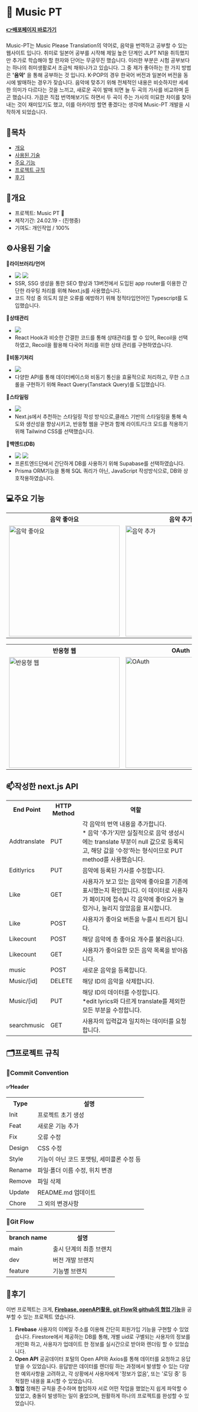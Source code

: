 # 💽 Music PT

#### **<a href="https://music-pt.vercel.app/" target="_blank">:point_right:<u>배포페이지 바로가기</u></a>**

Music-PT는 Music Please Translation의 약어로, 음악을 번역하고 공부할 수 있는 웹사이트 입니다.
취미로 일본어 공부를 시작해 제일 높은 단계인 JLPT N1을 취득했지만 추가로 학습해야 할 한자와 단어는 무궁무진 했습니다. 이러한 부분은 시험 공부보다는 하나의 취미생활로서 조금씩 채워나가고 있습니다.
그 중 제가 좋아하는 한 가지 방법은 **'음악'** 을 통해 공부하는 것 입니다. K-POP의 경우 한국어 버전과 일본어 버전을 동시에 발매하는 경우가 잦습니다. 음악에 맞추기 위해 전체적인 내용은 비슷하지만 세세한 의미가 다르다는 것을 느끼고, 새로운 곡이 발매 되면 늘 두 곡의 가사를 비교하며 듣곤 했습니다.
가끔은 직접 번역해보기도 하면서 두 곡이 주는 가사의 미묘한 차이를 찾아내는 것이 재미있기도 했고, 이를 아카이빙 할면 좋겠다는 생각에 Music-PT 개발을 시작하게 되었습니다.

## :link:목차

- [개요](#개요)
- [사용된 기술](#%EF%B8%8F사용된-기술)
- [주요 기능](#주요-기능)
- [프로젝트 규칙](#%EF%B8%8F프로젝트-규칙)
- [후기](#후기)

## 📂개요

- 프로젝트: Music PT 💽
- 제작기간: 24.02.19 - (진행중)
- 기여도: 개인작업 / 100%

## ⚙️사용된 기술

📌**라이브러리/언어**
<br/>
- <img src="https://img.shields.io/badge/next.js-000000?style=for-the-badge&logo=next.js&logoColor=white"> <img src="https://img.shields.io/badge/typescript-3178C6?style=for-the-badge&logo=typescript&logoColor=white">
- SSR, SSG 생성을 통한 SEO 향상과 13버전에서 도입된 app router를 이용한 간단한 라우팅 처리를 위해 Next.js를 사용했습니다.
- 코드 작성 중 의도치 않은 오류를 예방하기 위해 정적타입언어인 Typescript를 도입했습니다.

📌**상태관리**
<br/>
- <img src="https://img.shields.io/badge/recoil-3578E5?style=for-the-badge&logo=recoil&logoColor=white">
- React Hook과 비슷한 간결한 코드를 통해 상태관리를 할 수 있어, Recoil을 선택하였고, Recoil을 활용해 다국어 처리를 위한 상태 관리를 구현하였습니다.

📌**비동기처리**
<br/>
- <img src="https://img.shields.io/badge/reactquery-FF4154?style=for-the-badge&logo=reactquery&logoColor=white">
- 다양한 API를 통해 데이터베이스와 비동기 통신을 효율적으로 처리하고, 무한 스크롤을 구현하기 위해 React Query(Tanstack Query)를 도입했습니다.

📌**스타일링**
<br/>
- <img src="https://img.shields.io/badge/tailwindcss-06B6D4?style=for-the-badge&logo=tailwindcss&logoColor=white" >
- Next.js에서 추천하는 스타일링 작성 방식으로,클래스 기반의 스타일링을 통해 속도와 생산성을 향상시키고, 반응형 웹을 구현과 함께 라이트/다크 모드를 적용하기 위해 Tailwind CSS를 선택했습니다.

📌**백엔드(DB)**<br/>
- <img src="https://img.shields.io/badge/supabase-3FCF8E?style=for-the-badge&logo=supabase&logoColor=white"> <img src="https://img.shields.io/badge/prisma-2D3748?style=for-the-badge&logo=prisma&logoColor=white">
- 프론트엔드단에서 간단하게 DB를 사용하기 위해 Supabase를 선택하였습니다.
- Prisma ORM기능을 통해 SQL 쿼리가 아닌, JavaScript 작성방식으로, DB와 상호작용하였습니다.

## 💻주요 기능

<table style="width:100%">
  <tr>
    <th style="width:300px">음악 좋아요</th>
    <th style="width:300px">음악 추가</th>
    <th style="width:300px">음악 목록(검색)</th>
    <th style="width:300px">음악 수정</th>
  </tr>
  <tr>
    <td><img src="https://github.com/saemii-24/Music-PT/assets/139088277/d9a8d33d-bb11-4a39-94f8-422a7af0a5bd" alt="음악 좋아요" width="300px"></td>
    <td><img src="https://github.com/saemii-24/Music-PT/assets/139088277/3abadd65-c283-48c1-89ab-eb3458794517" alt="음악 추가" width="300px"></td>
    <td><img src="https://github.com/saemii-24/Music-PT/assets/139088277/8c28f260-8817-47ec-afc7-4a96fa0948c7" alt="음악 목록(검색)" width="300px"></td>
    <td><img src="https://github.com/saemii-24/Music-PT/assets/139088277/391b6c1d-34ad-4674-bf58-78fe373b3ff2c" alt="음악 수정" width="300px"></td>
  </tr>
</table>

<table style="width:100%">
  <tr>
    <th style="width:300px">반응형 웹</th>
    <th style="width:300px">OAuth</th>
    <th style="width:300px">라이트/다크 모드</th>
    <th style="width:300px">한국어/일본어 선택</th>
  </tr>
  <tr>
    <td><img src="https://github.com/saemii-24/Music-PT/assets/139088277/c0660cfb-c969-4d46-9a32-c37bf039ae0d" alt="반응형 웹" width="300px"></td>
    <td><img src="https://github.com/saemii-24/Music-PT/assets/139088277/187e241f-7559-41ac-b5eb-2888118830f1" alt="OAuth" width="300px"></td>
    <td><img src="https://github.com/saemii-24/Music-PT/assets/139088277/c97c004f-4b2d-4792-97d4-9cca6e8455ac" alt="라이트/다크 모드" width="300px"></td>
    <td><img src="https://github.com/saemii-24/Music-PT/assets/139088277/2509365f-fba6-41d5-8e02-bf6f7998feda" alt="한국어/일본어 선택택" width="300px"></td>
  </tr>
</table>

## 📫작성한 next.js API

<table>
  <tr>
    <th>End Point</th>
    <th>HTTP Method</th>
    <th>역할</th>
  </tr>
  <tr>
    <td>Addtranslate</td>
    <td>PUT</td>
    <td>각 음악의 번역 내용을 추가합니다. <br/>* 음악 '추가'지만 실질적으로 음악 생성시에는 translate 부분이 null 값으로 등록되고, 해당 값을 ‘수정’하는 형식이므로 PUT method를 사용했습니다.</td>
  </tr>
  <tr>
    <td>Editlyrics</td>
    <td>PUT</td>
    <td>음악에 등록된 가사를 수정합니다. </td>
  </tr>
  <tr>
    <td>Like</td>
    <td>GET</td>
    <td>사용자가 보고 있는 음악에 좋아요를 기존에 표시했는지 확인합니다. 이 데이터로 사용자가 페이지에 접속시 각 음악에 좋아요가 눌렀거나, 눌리지 않았음을 표시합니다.</td>
  </tr>
  <tr>
    <td>Like</td>
    <td>POST</td>
    <td>사용자가 좋아요 버튼을 누를시 트리거 됩니다.</td>
  </tr>
  <tr>
    <td>Likecount</td>
    <td>POST</td>
    <td>해당 음악에 총 좋아요 개수를 불러옵니다.</td>
  </tr>
  <tr>
    <td>Likecount</td>
    <td>GET</td>
    <td>사용자가 좋아요한 모든 음악 목록을 받아옵니다.</td>
  </tr>
  <tr>
    <td>music</td>
    <td>POST</td>
    <td>새로운 음악을 등록합니다.</td>
  </tr>
  <tr>
    <td>Music/[id]</td>
    <td>DELETE</td>
    <td>해당 ID의 음악을 삭제합니다.</td>
  </tr>
  <tr>
    <td>Music/[id]</td>
    <td>PUT</td>
    <td>해당 ID의 데이터를 수정합니다. <br/>*edit lyrics와 다르게 translate를 제외한 모든 부분을 수정합니다.</td>
  </tr>
  <tr>
    <td>searchmusic</td>
    <td>GET</td>
    <td>사용자의 입력값과 일치하는 데이터를 요청합니다. </td>
  </tr>
</table>


## 🗂️프로젝트 규칙

### 📌Commit Convention

#### ✅Header

<table>
  <tr>
    <th>Type</th>
    <th>설명</th>
  </tr>
  <tr>
    <td>Init</td>
    <td>프로젝트 초기 생성</td>
  </tr>
  <tr>
    <td>Feat</td>
    <td>새로운 기능 추가</td>
  </tr>
  <tr>
    <td>Fix</td>
    <td>오류 수정</td>
  </tr>
  <tr>
    <td>Design</td>
    <td>CSS 수정</td>
  </tr>
  <tr>
    <td>Style</td>
    <td>기능이 아닌 코드 포맷팅, 세미콜론 수정 등</td>
  </tr>
    <td>Rename</td>
    <td>파일·폴더 이름 수정, 위치 변경</td>
  </tr>
  <tr>
    <td>Remove</td>
    <td>파일 삭제</td>
  </tr>
  <tr>
    <td>Update</td>
    <td>README.md 업데이트</td>
  </tr>
  <tr>
    <td>Chore</td>
    <td>그 외의 변경사항</td>
  </tr>
</table>

### 📌Git Flow

<table>
  <tr>
    <th>branch name</th>
    <th>설명</th>
  </tr>
  <tr>
    <td>main</td>
    <td>출시 단계의 최종 브랜치</td>
  </tr>
  <tr>
    <td>dev</td>
    <td>버전 개발 브랜치</td>
  </tr>
  <tr>
    <td>feature</td>
    <td>기능별 브랜치</td>
  </tr>
</table>

## 📝후기

이번 프로젝트는 크게, <u>**Firebase, openAPI활용, git Flow와 github의 협업 기능**</u>을 공부할 수 있는 프로젝트 였습니다.

1. **Firebase**
   사용자의 이메일 주소를 이용해 간단히 회원가입 기능을 구현할 수 있었습니다. Firestore에서 제공하는 DB를 통해, 개별 uid로 구별되는 사용자의 정보를 개인화 하고, 사용자가 업데이트 한 정보를 실시간으로 받아와 렌더링 할 수 있었습니다.
2. **Open API**
   공공데이터 포털의 Open API와 Axios를 통해 데이터를 요청하고 응답받을 수 있었습니다. 응답받은 데이터를 렌더링 하는 과정에서 발생할 수 있는 다양한 예외사항을 고려하고, 각 상황에서 사용자에게 '정보가 없음', 또는 '로딩 중' 등 적절한 내용을 표시할 수 있었습니다.
3. **협업**
   정해진 규칙을 준수하며 협업하자 서로 어떤 작업을 했었는지 쉽게 파악할 수 있었고, 충돌이 발생하는 일이 줄었으며, 원활하게 하나의 프로젝트를 완성할 수 있었습니다.
